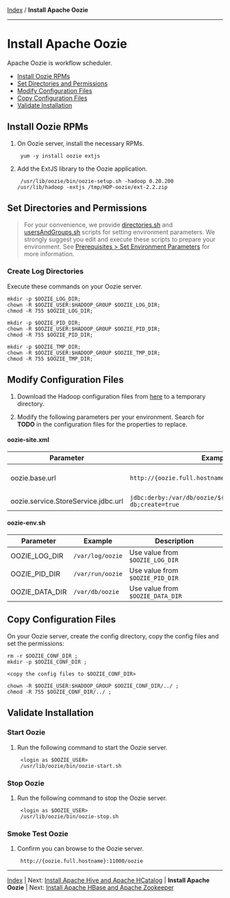 [Index](./index.md)
/
**Install Apache Oozie**

------

Install Apache Oozie
=====

Apache Oozie is workflow scheduler.

* [Install Oozie RPMs](#install-oozie-rpms)
* [Set Directories and Permissions](#set-directories-and-permissions)
* [Modify Configuration Files](#modify-configuration-files)
* [Copy Configuration Files](#copy-configuration-files)
* [Validate Installation](#validate-installation)


Install Oozie RPMs
----

1. On Oozie server, install the necessary RPMs.

        yum -y install oozie extjs

2. Add the ExtJS library to the Oozie application.

        /usr/lib/oozie/bin/oozie-setup.sh -hadoop 0.20.200  /usr/lib/hadoop -extjs /tmp/HDP-oozie/ext-2.2.zip

Set Directories and Permissions
----

> For your convenience, we provide [directories.sh](./scripts/directories.sh) and [usersAndGroups.sh](./scripts/usersAndGroups.sh) scripts for setting
> environment parameters. We strongly suggest you edit and execute these scripts to prepare your environment.
> See [Prerequisites &gt; Set Environment Parameters](./prerequisites.md#set-environment-parameters) for more information.

### Create Log Directories

Execute these commands on your Oozie server.

    mkdir -p $OOZIE_LOG_DIR;
    chown -R $OOZIE_USER:$HADOOP_GROUP $OOZIE_LOG_DIR;
    chmod -R 755 $OOZIE_LOG_DIR;

    mkdir -p $OOZIE_PID_DIR;
    chown -R $OOZIE_USER:$HADOOP_GROUP $OOZIE_PID_DIR;
    chmod -R 755 $OOZIE_PID_DIR;

    mkdir -p $OOZIE_TMP_DIR;
    chown -R $OOZIE_USER:$HADOOP_GROUP $OOZIE_TMP_DIR;
    chmod -R 755 $OOZIE_TMP_DIR;

Modify Configuration Files
----

1. Download the Hadoop configuration files from [here](./conf/oozie) to a temporary directory.

2. Modify the following parameters per your environment. Search for **TODO** in the configuration files for the properties to replace.

#### oozie-site.xml

| Parameter         | Example        | Description            |
|-------------------|----------------|-------------------- 
| oozie.base.url    | <code>http://{oozie.full.hostname}:11000/oozie</code> | Enter your Oozie server hostname
| oozie.service.StoreService.jdbc.url | <code>jdbc:derby:/var/db/oozie/${oozie.db.schema.name}-db;create=true</code> | Use value from <code>$OOZIE_DATA_DIR</code>


#### oozie-env.sh

| Parameter         | Example        | Description            |
|-------------------|----------------|---------------------------|
| OOZIE_LOG_DIR     | <code>/var/log/oozie</code> | Use value from <code>$OOZIE_LOG_DIR</code>
| OOZIE_PID_DIR     | <code>/var/run/oozie</code> | Use value from <code>$OOZIE_PID_DIR</code>
| OOZIE_DATA_DIR    | <code>/var/db/oozie</code> | Use value from <Code>$OOZIE_DATA_DIR</code>

Copy Configuration Files
----

On your Oozie server, create the config directory, copy the config files and set the permissions:

    rm -r $OOZIE_CONF_DIR ;
    mkdir -p $OOZIE_CONF_DIR ;

    <copy the config files to $OOZIE_CONF_DIR>

    chown -R $OOZIE_USER:$HADOOP_GROUP $OOZIE_CONF_DIR/../ ;
    chmod -R 755 $OOZIE_CONF_DIR/../ ;


Validate Installation
----

### Start Oozie

1. Run the following command to start the Oozie server.

        <login as $OOZIE_USER>
        /usr/lib/oozie/bin/oozie-start.sh

### Stop Oozie

1. Run the following command to stop the Oozie server.

        <login as $OOZIE_USER>
        /usr/lib/oozie/bin/oozie-stop.sh

### Smoke Test Oozie

1. Confirm you can browse to the Oozie server.

        http://{oozie.full.hostname}:11000/oozie

------

[Index](./index.md)
|
Next: [Install Apache Hive and Apache HCatalog](./apache-hive-hcatalog.md)
|
**Install Apache Oozie**
|
Next: [Install Apache HBase and Apache Zookeeper](./apache-hbase-zookeeper.md)